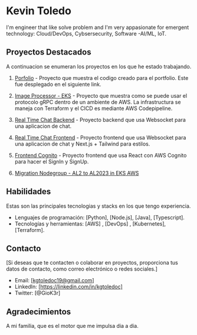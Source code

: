
<!-- Encabezado con ícono -->
# Kevin Toledo

I'm engineer that like solve problem and I'm very appasionate for emergent technology: Cloud/DevOps, Cybsersecurity, Software -AI/ML, IoT.

## Proyectos Destacados

A continuacion se enumeran los proyectos en los que he estado trabajando.

1. [Porfolio](https://portfolio-page-coral.vercel.app/) - Proyecto que muestra el codigo creado para el portfolio. Este fue desplegado en el siguiente link.

2. [Image Processor - EKS](https://github.com/Kgtoledoc/image-processor) - Proyecto que muestra como se puede usar el protocolo gRPC dentro de un ambiente de AWS. La infrastructura se maneja con Terraform y el CICD es mediante AWS Codepipeline.

3. [Real Time Chat Backend](https://github.com/Kgtoledoc/real-time-chat-app-backend) - Proyecto backend que usa Websocket para una aplicacion de chat.

4. [Real Time Chat Frontend](https://github.com/Kgtoledoc/real-time-chat-app-frontend) - Proyecto frontend que usa Websocket para una aplicacion de chat y Next.js + Tailwind para estilos.
5. [Frontend Cognito](https://github.com/Kgtoledoc/frontend-cognito) - Proyecto frontend que usa React con AWS Cognito para hacer el SignIn y SignUp.
6. [Migration Nodegroup - AL2 to AL2023 in EKS AWS](https://github.com/Kgtoledoc/migration-nodegroup)

## Habilidades

Estas son las principales tecnologias y stacks en los que tengo experiencia.

- Lenguajes de programación: [Python], [Node.js], [Java], [Typescript].
- Tecnologías y herramientas: [AWS] , [DevOps] , [Kubernetes], [Terraform].

## Contacto

[Si deseas que te contacten o colaborar en proyectos, proporciona tus datos de contacto, como correo electrónico o redes sociales.]

- Email: [kgtoledoc19@gmail.com]
- LinkedIn: [https://linkedin.com/in/kgtoledoc] 
- Twitter: [@GioK3r] 



## Agradecimientos

A mi familia, que es el motor que me impulsa dia a dia.

